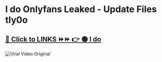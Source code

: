 
 # I do Onlyfans Leaked - Update Files tly0o

## <h2><a href="https://clipsfans.com/I_do&ref=git">🔗 Click to LINKS ⏩⏩ 👉 🟢 I do </a></h2>

<a href="https://clipsfans.com/I_do&ref=git" rel="nofollow" data-target="animated-image.originalLink"><img src="https://i.ibb.co.com/xMMVF88/686577567.gif" alt="Viral Video Original" style="max-width: 100%; display: inline-block;" data-target="animated-image.originalImage"></a>

